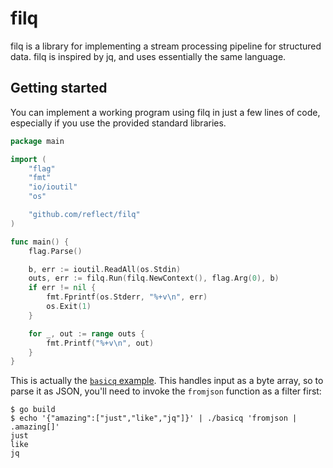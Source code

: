 # filq

filq is a library for implementing a stream processing pipeline for structured
data. filq is inspired by jq, and uses essentially the same language.

## Getting started

You can implement a working program using filq in just a few lines of code,
especially if you use the provided standard libraries.

```go
package main

import (
	"flag"
	"fmt"
	"io/ioutil"
	"os"

	"github.com/reflect/filq"
)

func main() {
	flag.Parse()

	b, err := ioutil.ReadAll(os.Stdin)
	outs, err := filq.Run(filq.NewContext(), flag.Arg(0), b)
	if err != nil {
		fmt.Fprintf(os.Stderr, "%+v\n", err)
		os.Exit(1)
	}

	for _, out := range outs {
		fmt.Printf("%+v\n", out)
	}
}
```

This is actually the
[`basicq` example](https://github.com/reflect/filq/tree/master/examples/basicq).
This handles input as a byte array, so to parse it as JSON, you'll need to
invoke the `fromjson` function as a filter first:

```
$ go build
$ echo '{"amazing":["just","like","jq"]}' | ./basicq 'fromjson | .amazing[]'
just
like
jq
```
